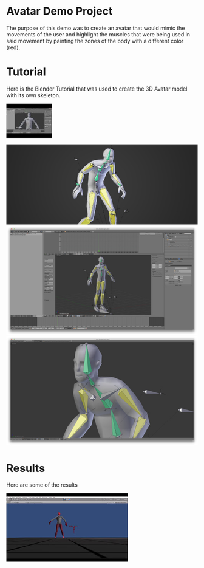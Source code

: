 # Avatar Demo Project
The purpose of this demo was to create an avatar that would mimic the movements of the user and highlight the muscles that were being used in said movement by painting the zones of the body with a different color (red).

# Tutorial
Here is the Blender Tutorial that was used to create the 3D Avatar model with its own skeleton.

[![Watch the video](./images/thumbnail_blender_tutorial.jpg)](https://www.youtube.com/watch?v=7KHd1FSg3wo&feature=youtu.be)

![blender_feature](./images/blender_intro_character_rigging_feature.jpg "feature")
![ss01](./images/blender_intro_character_rigging_ss01.jpg "ss01")
![ss02](./images/blender_intro_character_rigging_ss02.jpg "ss02")

# Results
Here are some of the results

[![Watch the video](./images/thumbnail_avatar_demo.jpg)](https://www.youtube.com/embed/videoseries?list=PLA2mbqwGMhjMDcquohgzP165UEVfhtqJY)

